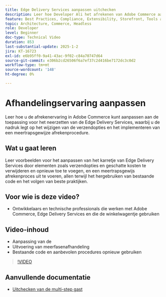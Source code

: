 ```yaml
---
title: Edge Delivery Services aanpassen uitchecken
description: Leer hoe Developer Ali het afrekenen van Adobe Commerce aanpast, inclusief leveringsopties en uitchecken in meerdere stappen, met gebruik van best practices en hergebruik van code. ​
feature: Best Practices, Compliance, Extensibility, Storefront, Tools and External Services
topic: Architecture, Commerce, Headless
role: Developer
level: Beginner
doc-type: Technical Video
duration: 853
last-substantial-update: 2025-1-2
jira: KT-16723
exl-id: e6b95ff0-9a41-43ac-9f02-c84a70747d64
source-git-commit: e306b2cd26506f6a7ef37c2d416be7172dc3c0d2
workflow-type: tm+mt
source-wordcount: '148'
ht-degree: 0%

---
```


# Afhandelingservaring aanpassen

Leer hoe u de afrekenervaring in Adobe Commerce kunt aanpassen aan de toepassing voor het neerzetten van de Edge Delivery Services, waarbij u de nadruk legt op het wijzigen van de verzendopties en het implementeren van een meertrapsgewijze afrekenprocedure.

## Wat u gaat leren

Leer voorbeelden voor het aanpassen van het karretje van Edge Delivery Services door elementen zoals verzendopties en geschatte kosten te verwijderen en opnieuw toe te voegen, en een meertrapsgewijs afrekenproces uit te voeren, allen terwijl het hergebruiken van bestaande code en het volgen van beste praktijken. &#x200B;

## Voor wie is deze video?

* Ontwikkelaars en technische professionals die werken met Adobe Commerce, Edge Delivery Services en die de winkelwagentje gebruiken

## Video-inhoud

* Aanpassing van de &#x200B;
* Uitvoering van meerfasenafhandeling &#x200B;
* Bestaande code en aanbevolen procedures opnieuw gebruiken

>[!VIDEO](https://video.tv.adobe.com/v/3442656?learn=on&captions=dut)

## Aanvullende documentatie

* [ Uitchecken van de multi-step gast ](https://experienceleague.adobe.com/developer/commerce/storefront/dropins/checkout/tutorials/multi-step/?lang=nl-NL)
